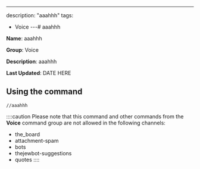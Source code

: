 ---
description: "aaahhh"
tags:
  - Voice
---# aaahhh

**Name**: aaahhh

**Group**: Voice

**Description**: aaahhh

**Last Updated**: DATE HERE

## Using the command

    //aaahhh

::::caution Please note that this command and other commands from the **Voice** command group are not allowed in the following channels:
- the_board
- attachment-spam
- bots
- thejewbot-suggestions
- quotes
::::